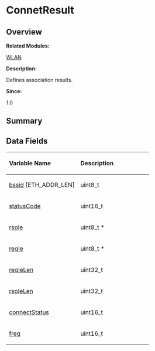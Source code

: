 # ConnetResult<a name="ZH-CN_TOPIC_0000001054598155"></a>

## **Overview**<a name="section571314554093529"></a>

**Related Modules:**

[WLAN](WLAN.md)

**Description:**

Defines association results. 

**Since:**

1.0

## **Summary**<a name="section1059226524093529"></a>

## Data Fields<a name="pub-attribs"></a>

<a name="table990332094093529"></a>
<table><thead align="left"><tr id="row1747939339093529"><th class="cellrowborder" valign="top" width="50%" id="mcps1.1.3.1.1"><p id="p1997269290093529"><a name="p1997269290093529"></a><a name="p1997269290093529"></a>Variable Name</p>
</th>
<th class="cellrowborder" valign="top" width="50%" id="mcps1.1.3.1.2"><p id="p2105120520093529"><a name="p2105120520093529"></a><a name="p2105120520093529"></a>Description</p>
</th>
</tr>
</thead>
<tbody><tr id="row581854356093529"><td class="cellrowborder" valign="top" width="50%" headers="mcps1.1.3.1.1 "><p id="p1570385298093529"><a name="p1570385298093529"></a><a name="p1570385298093529"></a><a href="WLAN.md#gacfb1f8dc523cea7d4394b912c0c508ea">bssid</a> [ETH_ADDR_LEN]</p>
</td>
<td class="cellrowborder" valign="top" width="50%" headers="mcps1.1.3.1.2 "><p id="p1494149536093529"><a name="p1494149536093529"></a><a name="p1494149536093529"></a>uint8_t&nbsp;</p>
</td>
</tr>
<tr id="row1310470961093529"><td class="cellrowborder" valign="top" width="50%" headers="mcps1.1.3.1.1 "><p id="p1477467825093529"><a name="p1477467825093529"></a><a name="p1477467825093529"></a><a href="WLAN.md#gaddcc87402a9e4e6f09098d5e7c25eebe">statusCode</a></p>
</td>
<td class="cellrowborder" valign="top" width="50%" headers="mcps1.1.3.1.2 "><p id="p1634333701093529"><a name="p1634333701093529"></a><a name="p1634333701093529"></a>uint16_t&nbsp;</p>
</td>
</tr>
<tr id="row532973749093529"><td class="cellrowborder" valign="top" width="50%" headers="mcps1.1.3.1.1 "><p id="p1022941775093529"><a name="p1022941775093529"></a><a name="p1022941775093529"></a><a href="WLAN.md#ga113ce1420c647c51b89dca5ab436f82e">rspIe</a></p>
</td>
<td class="cellrowborder" valign="top" width="50%" headers="mcps1.1.3.1.2 "><p id="p1500491731093529"><a name="p1500491731093529"></a><a name="p1500491731093529"></a>uint8_t *&nbsp;</p>
</td>
</tr>
<tr id="row927163598093529"><td class="cellrowborder" valign="top" width="50%" headers="mcps1.1.3.1.1 "><p id="p1225332695093529"><a name="p1225332695093529"></a><a name="p1225332695093529"></a><a href="WLAN.md#ga1ba76217df6a0a67be62ab623f68ee66">reqIe</a></p>
</td>
<td class="cellrowborder" valign="top" width="50%" headers="mcps1.1.3.1.2 "><p id="p1580340740093529"><a name="p1580340740093529"></a><a name="p1580340740093529"></a>uint8_t *&nbsp;</p>
</td>
</tr>
<tr id="row971837019093529"><td class="cellrowborder" valign="top" width="50%" headers="mcps1.1.3.1.1 "><p id="p150403178093529"><a name="p150403178093529"></a><a name="p150403178093529"></a><a href="WLAN.md#gaade69412094ceaa5374c76513064f00a">reqIeLen</a></p>
</td>
<td class="cellrowborder" valign="top" width="50%" headers="mcps1.1.3.1.2 "><p id="p124177095093529"><a name="p124177095093529"></a><a name="p124177095093529"></a>uint32_t&nbsp;</p>
</td>
</tr>
<tr id="row616182890093529"><td class="cellrowborder" valign="top" width="50%" headers="mcps1.1.3.1.1 "><p id="p1326252305093529"><a name="p1326252305093529"></a><a name="p1326252305093529"></a><a href="WLAN.md#ga0756bccba43358d534d8c5a254d63686">rspIeLen</a></p>
</td>
<td class="cellrowborder" valign="top" width="50%" headers="mcps1.1.3.1.2 "><p id="p1270873067093529"><a name="p1270873067093529"></a><a name="p1270873067093529"></a>uint32_t&nbsp;</p>
</td>
</tr>
<tr id="row1571582332093529"><td class="cellrowborder" valign="top" width="50%" headers="mcps1.1.3.1.1 "><p id="p1857393239093529"><a name="p1857393239093529"></a><a name="p1857393239093529"></a><a href="WLAN.md#ga22925ebc7c0b94465c53b886307c67dd">connectStatus</a></p>
</td>
<td class="cellrowborder" valign="top" width="50%" headers="mcps1.1.3.1.2 "><p id="p1310386960093529"><a name="p1310386960093529"></a><a name="p1310386960093529"></a>uint16_t&nbsp;</p>
</td>
</tr>
<tr id="row1034288145093529"><td class="cellrowborder" valign="top" width="50%" headers="mcps1.1.3.1.1 "><p id="p1473084425093529"><a name="p1473084425093529"></a><a name="p1473084425093529"></a><a href="WLAN.md#ga5ca4a2c4e1cdfe1d9e4bd1592855e5a0">freq</a></p>
</td>
<td class="cellrowborder" valign="top" width="50%" headers="mcps1.1.3.1.2 "><p id="p1879673046093529"><a name="p1879673046093529"></a><a name="p1879673046093529"></a>uint16_t&nbsp;</p>
</td>
</tr>
</tbody>
</table>

